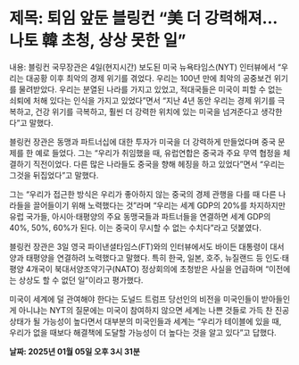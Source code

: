 # **제목: 퇴임 앞둔 블링컨 “美 더 강력해져… 나토 韓 초청, 상상 못한 일”**

  내용: 블링컨 국무장관은 4일(현지시간) 보도된 미국 뉴욕타임스(NYT) 인터뷰에서 “우리는 대공황 이후 최악의 경제 위기를 겪었다. 우리는 100년 만에 최악의 공중보건 위기를 물려받았다. 우리는 분열된 나라를 가지고 있었고, 적대국들은 미국이 피할 수 없는 쇠퇴에 처해 있다는 인식을 가지고 있었다”면서 “지난 4년 동안 우리는 경제 위기를 극복하고, 건강 위기를 극복하고, 훨씬 더 강력한 위치에 있는 미국을 넘겨준다고 생각한다”고 말했다.

블링컨 장관은 동맹과 파트너십에 대한 투자가 미국을 더 강력하게 만들었다며 중국 문제를 한 예로 들었다. 그는 “우리가 취임했을 때, 유럽연합은 중국과 주요 무역 협정을 체결하기 직전이었다. 다른 많은 나라들도 중국을 향해 헤징을 하고 있었다”면서 “우리는 그것을 뒤집었다”고 말했다.

그는 “우리가 접근한 방식은 우리가 좋아하지 않는 중국의 경제 관행을 다를 때 다른 나라들을 끌어들이기 위해 노력했다는 것”라며 “우리는 세계 GDP의 20%를 차지하지만 유럽 국가들, 아시아·태평양의 주요 동맹국들과 파트너들을 연결하면 세계 GDP의 40%, 50%, 60%가 된다. 이는 중국이 무시할 수 없는 수치다”라고 덧붙였다.

블링컨 장관은 3일 영국 파이낸셜타임스(FT)와의 인터뷰에서도 바이든 대통령이 대서양과 태평양을 연결하려 노력했다고 말했다. 특히 한국, 일본, 호주, 뉴질랜드 등 인도·태평양 4개국이 북대서양조약기구(NATO) 정상회의에 초청받은 사실을 언급하며 “이전에는 상상도 할 수 없던 일”이라고 평가했다.

미국이 세계에 덜 관여해야 한다는 도널드 트럼프 당선인의 비전을 미국인들이 받아들인 게 아니냐는 NYT의 질문에는 미국이 참여하지 않으면 세계는 나쁜 것들로 가득 찬 진공 상태가 될 가능성이 높다면서 대부분의 미국인들과 세계는 “우리가 테이블에 있을 때, 우리가 없을 때보다 해결책에 도달할 가능성이 더 높다는 것을 알고 있다”고 답했다.

  **날짜: 2025년 01월 05일 오후 3시 31분**